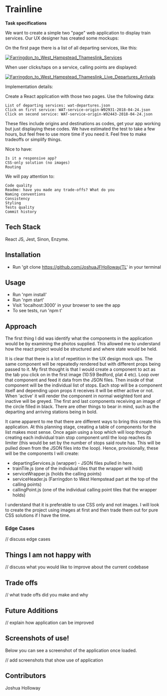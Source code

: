 # Trainline

**Task specifications**

We want to create a simple two "page" web application to display train services. Our UX designer has created some mockups:

On the first page there is a list of all departing services, like this:

<a href="https://imgbb.com/"><img src="https://image.ibb.co/jOY9o9/Farringdon_to_West_Hampstead_Thameslink_Services.png" alt="Farringdon_to_West_Hampstead_Thameslink_Services" border="0"></a>

When user clicks/taps on a service, calling points are displayed:
    
<a href="https://ibb.co/j0h8gU"><img src="https://image.ibb.co/c328gU/Farringdon_to_West_Hampstead_Thameslink_Live_Departures_Arrivals.png" alt="Farringdon_to_West_Hampstead_Thameslink_Live_Departures_Arrivals" border="0"></a>

Implementation details:

Create a React application with those two pages. Use the following data:

    List of departing services: wat-departures.json
    Click on first service: WAT-service-origin-W92931-2018-04-24.json
    Click on second service: WAT-service-origin-W92443-2018-04-24.json

These files include origins and destinations as codes, get your app working but just displaying these codes. We have estimated the test to take a few hours, but feel free to use more time if you need it. Feel free to make tradeoffs or simplify things.

Nice to have:

    Is it a responsive app?
    CSS-only solution (no images)
    Routing

We will pay attention to:

    Code quality
    Readme: have you made any trade-offs? What do you
    Naming conventions
    Consistency
    Styling
    Tests quality
    Commit history

## Tech Stack

React JS, Jest, Sinon, Enzyme.


## Installation

- Run 'git clone https://github.com/JoshuaJFHolloway/TL' in your terminal


## Usage

- Run 'npm install'
- Run 'npm start'
- Visit 'localhost:3000' in your browser to see the app
- To see tests, run 'npm t'


## Approach

The first thing I did was identify what the components in the application would be by examining the photos
supplied. This allowed me to understand how the react project would be structured and where state would be held.

It is clear that there is a lot of repetition in the UX design mock ups. The same component will be repeatedly
rendered but with different props being passed to it. My first thought is that I would create a component to
act as the tab you click on in the first image (10:59 Bedford, plat 4 etc). Loop over that component and feed it
data from the JSON files. Then inside of that component will be the individual list of stops. Each stop will be a
component itself and depending upon props it receives it will be either active or not. When 'active' it will
render the component in normal weighted font and inactive will be greyed. The first and last components receiving an image of the
circle filled in black. There are other things to bear in mind, such as the departing and arriving stations being
in bold.

It came apparent to me that there are different ways to bring this create this application. At this planning stage,
creating a table of components for the list makes most sense. Once again using a loop which will loop through creating
each individual train stop component until the loop reaches its limiter (this would be set by the number of stops said
route has. This will be pulled down from the JSON files into the loop). Hence, provisionally, these will be the
components I will create:

- departingServices.js (wrapper) - JSON files pulled in here.
- trainTile.js (one of the individual tiles that the wrapper will hold)
- serviceWrapper.js (holds the calling points)
- serviceHeader.js (Farringdon to West Hempstead part at the top of the calling points)
- callingPoint.js (one of the individual calling point tiles that the wrapper holds) 

I understand that it is preferable to use CSS only and not images. I will look to create the
project using images at first and then trade them out for pure CSS solutions if I have the time.

### Edge Cases

// discuss edge cases

## Things I am not happy with

// discuss what you would like to improve about the current codebase

## Trade offs

// what trade offs did you make and why

## Future Additions

// explain how application can be improved


## Screenshots of use!

Below you can see a screenshot of the application once loaded.

// add screenshots that show use of application


## Contributors

Joshua Holloway